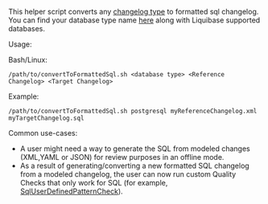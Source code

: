 This helper script converts any [changelog type](https://docs.liquibase.com/concepts/changelogs/working-with-changelogs.html) to formatted sql changelog.
You can find your database type name [here](https://www.liquibase.org/get-started/databases) along with Liquibase supported databases.

Usage:

Bash/Linux:
```console
/path/to/convertToFormattedSql.sh <database type> <Reference Changelog> <Target Changelog>
```

Example:
```console
/path/to/convertToFormattedSql.sh postgresql myReferenceChangelog.xml myTargetChangelog.sql
```

Common use-cases:
* A user might need a way to generate the SQL from modeled changes (XML,YAML or JSON) for review purposes in an offline mode.
* As a result of generating/converting a new formatted SQL changelog from a modeled changelog, the user can now run custom Quality Checks that only work for SQL (for example, [SqlUserDefinedPatternCheck](https://docs.liquibase.com/commands/quality-checks/getting-started-with-the-checks-command.html)).
